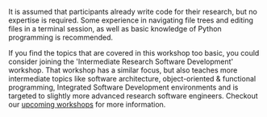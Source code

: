 It is assumed that participants already write code for their research, but no expertise is required. Some experience in navigating file trees and editing files in a terminal session, as well as basic knowledge of Python programming is recommended.

If you find the topics that are covered in this workshop too basic, you could consider joining the 'Intermediate Research Software Development' workshop. That workshop has a similar focus, but also teaches more intermediate topics like software architecture, object-oriented & functional programming, Integrated Software Development environments and is targeted to slightly more advanced research software engineers. Checkout our [upcoming workshops](https://www.esciencecenter.nl/events/?f=workshops) for more information.
